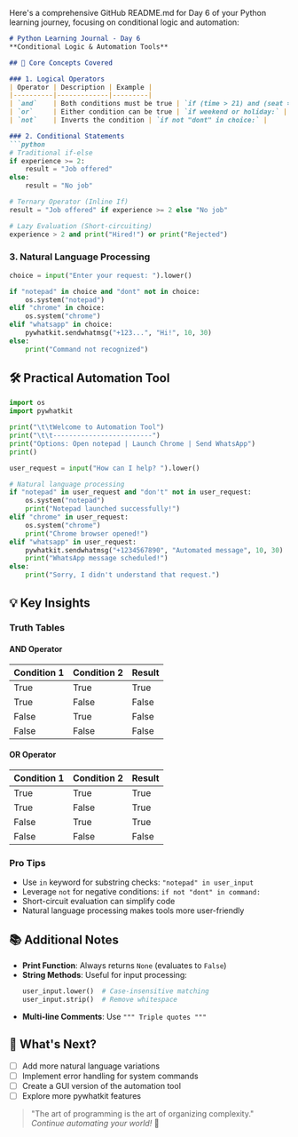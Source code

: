 Here's a comprehensive GitHub README.md for Day 6 of your Python learning journey, focusing on conditional logic and automation:

```markdown
# Python Learning Journal - Day 6  
**Conditional Logic & Automation Tools**  

## 🧠 Core Concepts Covered

### 1. Logical Operators
| Operator | Description | Example |
|----------|-------------|---------|
| `and`    | Both conditions must be true | `if (time > 21) and (seat == "premium"):` |
| `or`     | Either condition can be true | `if weekend or holiday:` |
| `not`    | Inverts the condition | `if not "dont" in choice:` |

### 2. Conditional Statements
```python
# Traditional if-else
if experience >= 2:
    result = "Job offered"
else:
    result = "No job"

# Ternary Operator (Inline If)
result = "Job offered" if experience >= 2 else "No job"

# Lazy Evaluation (Short-circuiting)
experience > 2 and print("Hired!") or print("Rejected")
```

### 3. Natural Language Processing
```python
choice = input("Enter your request: ").lower()

if "notepad" in choice and "dont" not in choice:
    os.system("notepad")
elif "chrome" in choice:
    os.system("chrome")
elif "whatsapp" in choice:
    pywhatkit.sendwhatmsg("+123...", "Hi!", 10, 30)
else:
    print("Command not recognized")
```

## 🛠️ Practical Automation Tool

```python
import os
import pywhatkit

print("\t\tWelcome to Automation Tool")
print("\t\t-------------------------")
print("Options: Open notepad | Launch Chrome | Send WhatsApp")
print()

user_request = input("How can I help? ").lower()

# Natural language processing
if "notepad" in user_request and "don't" not in user_request:
    os.system("notepad")
    print("Notepad launched successfully!")
elif "chrome" in user_request:
    os.system("chrome")
    print("Chrome browser opened!")
elif "whatsapp" in user_request:
    pywhatkit.sendwhatmsg("+1234567890", "Automated message", 10, 30)
    print("WhatsApp message scheduled!")
else:
    print("Sorry, I didn't understand that request.")
```

## 💡 Key Insights

### Truth Tables
#### AND Operator
| Condition 1 | Condition 2 | Result |
|-------------|-------------|--------|
| True        | True        | True   |
| True        | False       | False  |
| False       | True        | False  |
| False       | False       | False  |

#### OR Operator
| Condition 1 | Condition 2 | Result |
|-------------|-------------|--------|
| True        | True        | True   |
| True        | False       | True   |
| False       | True        | True   |
| False       | False       | False  |

### Pro Tips
- Use `in` keyword for substring checks: `"notepad" in user_input`
- Leverage `not` for negative conditions: `if not "dont" in command:`
- Short-circuit evaluation can simplify code
- Natural language processing makes tools more user-friendly

## 📚 Additional Notes
- **Print Function**: Always returns `None` (evaluates to `False`)
- **String Methods**: Useful for input processing:
  ```python
  user_input.lower()  # Case-insensitive matching
  user_input.strip()  # Remove whitespace
  ```
- **Multi-line Comments**: Use `""" Triple quotes """`

## 🚀 What's Next?
- [ ] Add more natural language variations
- [ ] Implement error handling for system commands
- [ ] Create a GUI version of the automation tool
- [ ] Explore more pywhatkit features

> "The art of programming is the art of organizing complexity."  
> *Continue automating your world!* 🤖
```